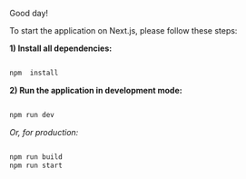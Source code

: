 Good day!

To start the application on Next.js, please follow these steps:

**1) Install all dependencies:**

```bash

npm  install

```

**2) Run the application in development mode:**

```bash

npm run dev

```

_Or, for production:_

```bash

npm run build
npm run start

```
